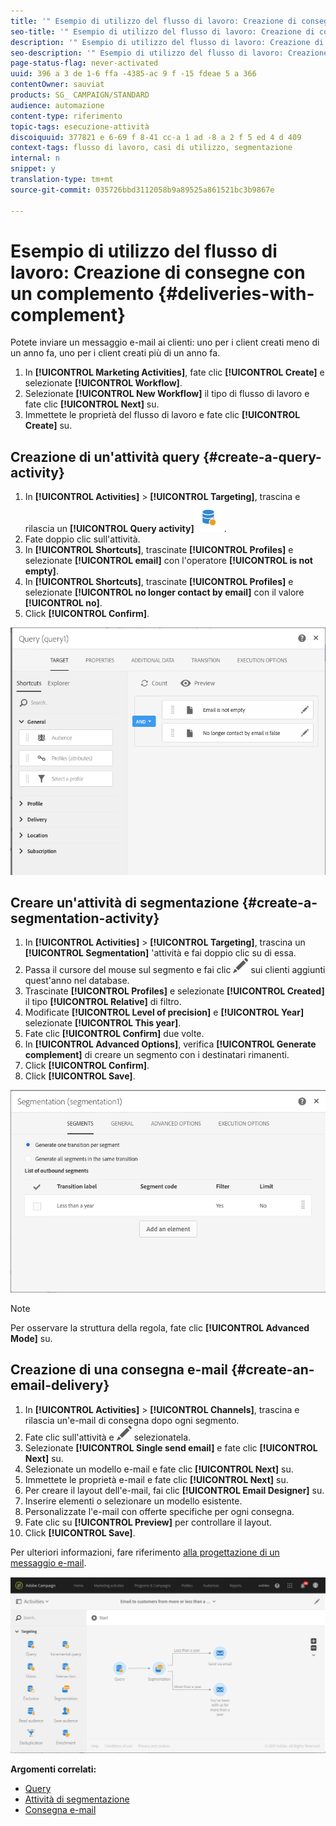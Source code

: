 ```yaml
---
title: '" Esempio di utilizzo del flusso di lavoro: Creazione di consegne con un complemento "'
seo-title: '" Esempio di utilizzo del flusso di lavoro: Creazione di consegne con un complemento "'
description: '" Esempio di utilizzo del flusso di lavoro: Creazione di consegne con un complemento "'
seo-description: '" Esempio di utilizzo del flusso di lavoro: Creazione di consegne con un complemento "'
page-status-flag: never-activated
uuid: 396 a 3 de 1-6 ffa -4385-ac 9 f -15 fdeae 5 a 366
contentOwner: sauviat
products: SG_ CAMPAIGN/STANDARD
audience: automazione
content-type: riferimento
topic-tags: esecuzione-attività
discoiquuid: 377821 e 6-69 f 8-41 cc-a 1 ad -8 a 2 f 5 ed 4 d 409
context-tags: flusso di lavoro, casi di utilizzo, segmentazione
internal: n
snippet: y
translation-type: tm+mt
source-git-commit: 035726bbd3112058b9a89525a861521bc3b9867e

---
```



# Esempio di utilizzo del flusso di lavoro: Creazione di consegne con un complemento {#deliveries-with-complement}

Potete inviare un messaggio e-mail ai clienti: uno per i client creati meno di un anno fa, uno per i client creati più di un anno fa.

1. In **[!UICONTROL Marketing Activities]**, fate clic **[!UICONTROL Create]** e selezionate **[!UICONTROL Workflow]**.
1. Selezionate **[!UICONTROL New Workflow]** il tipo di flusso di lavoro e fate clic **[!UICONTROL Next]** su.
1. Immettete le proprietà del flusso di lavoro e fate clic **[!UICONTROL Create]** su.

## Creazione di un'attività query {#create-a-query-activity}

1. In **[!UICONTROL Activities]** &gt; **[!UICONTROL Targeting]**, trascina e rilascia un **[!UICONTROL Query activity]**![](assets/query.png).
1. Fate doppio clic sull'attività.
1. In **[!UICONTROL Shortcuts]**, trascinate **[!UICONTROL Profiles]** e selezionate **[!UICONTROL email]** con l'operatore **[!UICONTROL is not empty]**.
1. In **[!UICONTROL Shortcuts]**, trascinate **[!UICONTROL Profiles]** e selezionate **[!UICONTROL no longer contact by email]** con il valore **[!UICONTROL no]**.
1. Click **[!UICONTROL Confirm]**.

![](assets/wf-complement-query.png)

## Creare un'attività di segmentazione {#create-a-segmentation-activity}

1. In **[!UICONTROL Activities]** &gt; **[!UICONTROL Targeting]**, trascina un **[!UICONTROL Segmentation]** 'attività e fai doppio clic su di essa.
1. Passa il cursore del mouse sul segmento e fai clic ![](assets/edit_darkgrey-24px.png) sui clienti aggiunti quest'anno nel database.
1. Trascinate **[!UICONTROL Profiles]** e selezionate **[!UICONTROL Created]** il tipo **[!UICONTROL Relative]** di filtro.
1. Modificate **[!UICONTROL Level of precision]** e **[!UICONTROL Year]** selezionate **[!UICONTROL This year]**.
1. Fate clic **[!UICONTROL Confirm]** due volte.
1. In **[!UICONTROL Advanced Options]**, verifica **[!UICONTROL Generate complement]** di creare un segmento con i destinatari rimanenti.
1. Click **[!UICONTROL Confirm]**.
1. Click **[!UICONTROL Save]**.

![](assets/wf-complement-segmentation.png)

>[!NOTE]
>
>Per osservare la struttura della regola, fate clic **[!UICONTROL Advanced Mode]** su.

## Creazione di una consegna e-mail {#create-an-email-delivery}

1. In **[!UICONTROL Activities]** &gt; **[!UICONTROL Channels]**, trascina e rilascia un'e-mail di consegna dopo ogni segmento.
1. Fate clic sull'attività e ![](assets/edit_darkgrey-24px.png) selezionatela.
1. Selezionate **[!UICONTROL Single send email]** e fate clic **[!UICONTROL Next]** su.
1. Selezionate un modello e-mail e fate clic **[!UICONTROL Next]** su.
1. Immettete le proprietà e-mail e fate clic **[!UICONTROL Next]** su.
1. Per creare il layout dell'e-mail, fai clic **[!UICONTROL Email Designer]** su.
1. Inserire elementi o selezionare un modello esistente.
1. Personalizzate l'e-mail con offerte specifiche per ogni consegna.
1. Fate clic su **[!UICONTROL Preview]** per controllare il layout.
1. Click **[!UICONTROL Save]**.

Per ulteriori informazioni, fare riferimento [alla progettazione di un messaggio e-mail](../../designing/using/about-email-content-design.md#designing-an-email-content-from-scratch).

![](assets/wf-deliveries-with-a-complement.png)

**Argomenti correlati:**

* [Query](../../automating/using/query.md)
* [Attività di segmentazione](../../automating/using/segmentation.md)
* [Consegna e-mail](../../automating/using/email-delivery.md)
